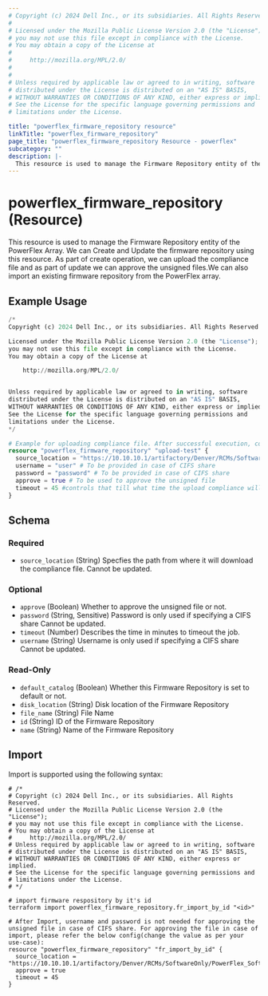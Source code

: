 ```yaml
---
# Copyright (c) 2024 Dell Inc., or its subsidiaries. All Rights Reserved.
# 
# Licensed under the Mozilla Public License Version 2.0 (the "License");
# you may not use this file except in compliance with the License.
# You may obtain a copy of the License at
# 
#     http://mozilla.org/MPL/2.0/
# 
# 
# Unless required by applicable law or agreed to in writing, software
# distributed under the License is distributed on an "AS IS" BASIS,
# WITHOUT WARRANTIES OR CONDITIONS OF ANY KIND, either express or implied.
# See the License for the specific language governing permissions and
# limitations under the License.

title: "powerflex_firmware_repository resource"
linkTitle: "powerflex_firmware_repository"
page_title: "powerflex_firmware_repository Resource - powerflex"
subcategory: ""
description: |-
  This resource is used to manage the Firmware Repository entity of the PowerFlex Array. We can Create and Update the firmware repository using this resource. As part of create operation, we can upload the compliance file and as part of update we can approve the unsigned files.We can also import an existing firmware repository from the PowerFlex array.
---
```


# powerflex_firmware_repository (Resource)

This resource is used to manage the Firmware Repository entity of the PowerFlex Array. We can Create and Update the firmware repository using this resource. As part of create operation, we can upload the compliance file and as part of update we can approve the unsigned files.We can also import an existing firmware repository from the PowerFlex array.


## Example Usage

```terraform
/*
Copyright (c) 2024 Dell Inc., or its subsidiaries. All Rights Reserved.

Licensed under the Mozilla Public License Version 2.0 (the "License");
you may not use this file except in compliance with the License.
You may obtain a copy of the License at

    http://mozilla.org/MPL/2.0/


Unless required by applicable law or agreed to in writing, software
distributed under the License is distributed on an "AS IS" BASIS,
WITHOUT WARRANTIES OR CONDITIONS OF ANY KIND, either express or implied.
See the License for the specific language governing permissions and
limitations under the License.
*/

# Example for uploading compliance file. After successful execution, compliance file will be uploaded to the manager.
resource "powerflex_firmware_repository" "upload-test" {
  source_location = "https://10.10.10.1/artifactory/Denver/RCMs/SoftwareOnly/PowerFlex_Software_4.5.0.0_287_r1.zip"
  username = "user" # To be provided in case of CIFS share
  password = "password" # To be provided in case of CIFS share
  approve = true # To be used to approve the unsigned file
  timeout = 45 #controls that till what time the upload compliance will run
}
```

<!-- schema generated by tfplugindocs -->
## Schema

### Required

- `source_location` (String) Specfies the path from where it will download the compliance file. Cannot be updated.

### Optional

- `approve` (Boolean) Whether to approve the unsigned file or not.
- `password` (String, Sensitive) Password is only used if specifying a CIFS share Cannot be updated.
- `timeout` (Number) Describes the time in minutes to timeout the job.
- `username` (String) Username is only used if specifying a CIFS share Cannot be updated.

### Read-Only

- `default_catalog` (Boolean) Whether this Firmware Repository is set to default or not.
- `disk_location` (String) Disk location of the Firmware Repository
- `file_name` (String) File Name
- `id` (String) ID of the Firmware Repository
- `name` (String) Name of the Firmware Repository

## Import

Import is supported using the following syntax:

```shell
# /*
# Copyright (c) 2024 Dell Inc., or its subsidiaries. All Rights Reserved.
# Licensed under the Mozilla Public License Version 2.0 (the "License");
# you may not use this file except in compliance with the License.
# You may obtain a copy of the License at
#     http://mozilla.org/MPL/2.0/
# Unless required by applicable law or agreed to in writing, software
# distributed under the License is distributed on an "AS IS" BASIS,
# WITHOUT WARRANTIES OR CONDITIONS OF ANY KIND, either express or implied.
# See the License for the specific language governing permissions and
# limitations under the License.
# */

# import firmware respository by it's id
terraform import powerflex_firmware_repository.fr_import_by_id "<id>"

# After Import, username and password is not needed for approving the unsigned file in case of CIFS share. For approving the file in case of import, please refer the below config(change the value as per your use-case):
resource "powerflex_firmware_repository" "fr_import_by_id" {
  source_location = "https://10.10.10.1/artifactory/Denver/RCMs/SoftwareOnly/PowerFlex_Software_4.5.0.0_287_r1.zip"
  approve = true
  timeout = 45
}
```